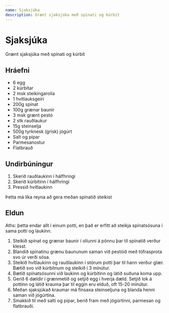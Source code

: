```yaml
---
name: Sjaksjúka
description: Grænt sjaksjúka með spínati og kúrbít
---
```


# Sjaksjúka

Grænt sjaksjúka með spínati og kúrbít

## Hráefni

* 6 egg
* 2 kúrbítar
* 2 msk steikingarolía
* 1 hvítlauksgeiri
* 200g spínat
* 100g grænar baunir
* 3 msk grænt pestó
* 2 stk rauðlaukur
* 15g steinselja
* 500g tyrknesk (grísk) jógúrt
* Salt og pipar
* Parmesanostur
* Flatbrauð

## Undirbúningur

1. Skerið rauðlaukinn í hálfhringi
2. Skerið kúrbítinn í hálfhringi 
3. Pressið hvítlaukinn

Þetta má líka reyna að gera meðan spínatið steikist

## Eldun

Aths: þetta endar allt í einum potti, en það er erfitt að steikja spínatsósuna í sama potti og laukinn.

1. Steikið spínat og grænar baunir í olíunni á pönnu þar til spínatið verður klesst.
2. Blandið spínatinu grænu baununum saman við pestóið með töfrasprota svo úr verði sósa.
3. Steikið hvítlaukinn og rauðlaukinn í stórum potti þar til hann verður glær. Bætið svo við kúrbítnum og steikið í 3 mínútur.
4. Bætið spínatsósunni við laukinn og kúrbítinn og látið suðuna koma upp.
5. Gerið 6 dældir í grænmetið og setjið egg í hverja dæld. Setjið lok á pottinn og látið krauma þar til eggin eru elduð, oft 15-20 mínútur.
7. Meðan sjaksjúkað kraumar má fínsaxa steinseljuna og blanda henni saman við jógúrtina.
8. Smakkið til með salti og pipar, berið fram með jógúrtinni, parmesan og flatbrauði.
